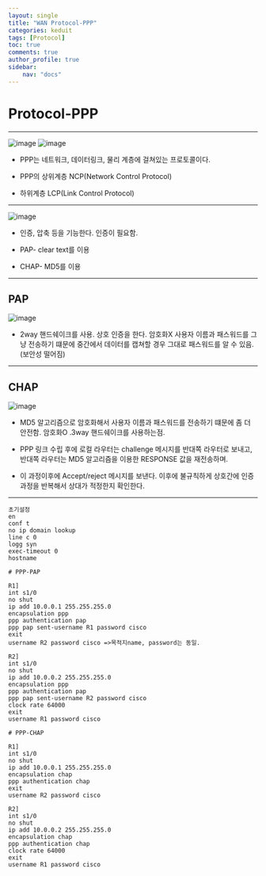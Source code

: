 ```yaml
---
layout: single
title: "WAN Protocol-PPP"
categories: keduit
tags: [Protocol]
toc: true
comments: true
author_profile: true
sidebar:
    nav: "docs"
---
```


# Protocol-PPP
---

![image](https://user-images.githubusercontent.com/128279031/227605728-19c67c55-0be4-41b8-b3ab-507374dd4098.png)
![image](https://user-images.githubusercontent.com/128279031/227605786-73995a9e-921e-45e7-a832-f26ef63cfda3.png)



- PPP는 네트워크, 데이터링크, 물리 계층에 걸쳐있는 프로토콜이다.

- PPP의 상위계층 NCP(Network Control Protocol)

- 하위계층 LCP(Link Control Protocol)

---
![image](https://user-images.githubusercontent.com/128279031/227606521-246b8d1f-708c-4088-ac71-400e04efdf6e.png)

 * 인증, 압축 등을 기능한다. 인증이 필요함.

* PAP- clear text를 이용

* CHAP- MD5를 이용


---

## **PAP**
![image](https://user-images.githubusercontent.com/128279031/227606588-89b9cfb7-011d-43c6-8fdd-a7c828458918.png)

* 2way 핸드쉐이크를 사용. 상호 인증을 한다. 암호화X
사용자 이름과 패스워드를 그냥 전송하기 떄문에 중간에서 데이터를 캡쳐할 경우 그대로 패스워드를 알 수 있음. (보안성 떨어짐)

---
## **CHAP**
![image](https://user-images.githubusercontent.com/128279031/227606717-2c138ea1-f942-46b3-b509-e7934a2d014b.png)


* MD5 알고리즘으로 암호화해서 사용자 이름과 패스워드를 전송하기 떄문에 좀 더 안전함. 암호화O .3way 핸드쉐이크를 사용하는점. 

* PPP 링크 수립 후에 로컬 라우터는 challenge 메시지를 반대쪽 라우터로 보내고, 반대쪽 라우터는 MD5 알고리즘을 이용한 RESPONSE 값을 재전송하며.

* 이 과정이후에 Accept/reject 메시지를 보낸다. 이후에 불규칙하게 상호간에 인증 과정을 반복해서 상대가 적정한지 확인한다.

---


```
초기설정
en
conf t
no ip domain lookup
line c 0
logg syn
exec-timeout 0
hostname 

```



```
# PPP-PAP 

R1]
int s1/0
no shut
ip add 10.0.0.1 255.255.255.0
encapsulation ppp
ppp authentication pap
ppp pap sent-username R1 password cisco 
exit
username R2 password cisco =>목적지name, password는 동일.

R2]
int s1/0
no shut
ip add 10.0.0.2 255.255.255.0
encapsulation ppp
ppp authentication pap
ppp pap sent-username R2 password cisco
clock rate 64000
exit
username R1 password cisco
```



```
# PPP-CHAP

R1]
int s1/0
no shut
ip add 10.0.0.1 255.255.255.0
encapsulation chap
ppp authentication chap
exit
username R2 password cisco

R2]
int s1/0
no shut
ip add 10.0.0.2 255.255.255.0
encapsulation chap
ppp authentication chap
clock rate 64000
exit
username R1 password cisco
```

